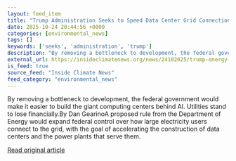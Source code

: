 ```yaml
---
layout: feed_item
title: "Trump Administration Seeks to Speed Data Center Grid Connections and Expand Federal Control of Power System"
date: 2025-10-24 20:44:56 +0000
categories: [environmental_news]
tags: []
keywords: ['seeks', 'administration', 'trump']
description: "By removing a bottleneck to development, the federal government would make it easier to build the giant computing centers behind AI"
external_url: https://insideclimatenews.org/news/24102025/trump-energy-department-data-center-grid-connections/
is_feed: true
source_feed: "Inside Climate News"
feed_category: "environmental_news"
---
```


By removing a bottleneck to development, the federal government would make it easier to build the giant computing centers behind AI. Utilities stand to lose financially.By Dan GearinoA proposed rule from the Department of Energy would expand federal control over how large electricity users connect to the grid, with the goal of accelerating the construction of data centers and the power plants that serve them.

[Read original article](https://insideclimatenews.org/news/24102025/trump-energy-department-data-center-grid-connections/)
